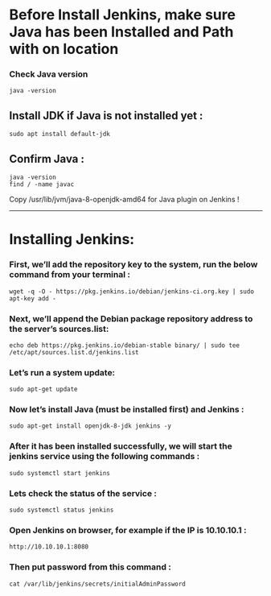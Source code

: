 # Before Install Jenkins, make sure Java has been Installed and Path with on location

### Check Java version
	java -version
## Install JDK if Java is not installed yet :
	sudo apt install default-jdk
## Confirm Java :
	java -version
	find / -name javac
Copy /usr/lib/jvm/java-8-openjdk-amd64 for Java plugin on Jenkins !

------------------------
# Installing Jenkins:

### First, we’ll add the repository key to the system, run the below command from your terminal :
	wget -q -O - https://pkg.jenkins.io/debian/jenkins-ci.org.key | sudo apt-key add -

### Next, we’ll append the Debian package repository address to the server’s sources.list:
	echo deb https://pkg.jenkins.io/debian-stable binary/ | sudo tee /etc/apt/sources.list.d/jenkins.list

### Let’s run a system update:
	sudo apt-get update

### Now let’s install Java (must be installed first) and Jenkins :
	sudo apt-get install openjdk-8-jdk jenkins -y

### After it has been installed successfully, we will start the jenkins service using the following commands :
	sudo systemctl start jenkins

### Lets check the status of the service :
	sudo systemctl status jenkins
	
### Open Jenkins on browser, for example if the IP is 10.10.10.1 :
	http://10.10.10.1:8080
	
### Then put password from this command :
	cat /var/lib/jenkins/secrets/initialAdminPassword
	

